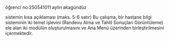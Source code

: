 öğrenci no:250541011
aylin akagündüz

sistemin kısa açıklaması (maks. 5-6 satır)
Bu çalışma, bir hastane bilgi sisteminin iki temel işlevini (Randevu Alma ve Tahlil Sonuçları Görüntüleme) ele alan iki modülün oluşturulmasını ve Ana Menü üzerinden birleştirilmesini içermektedir.

